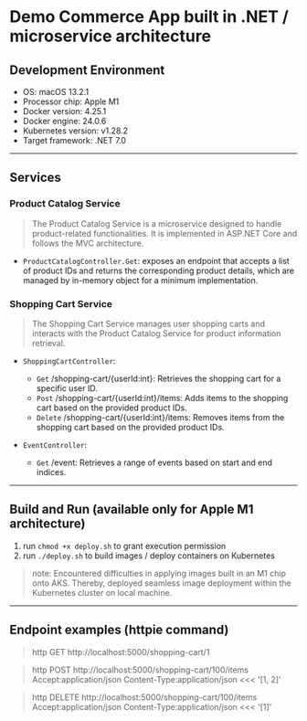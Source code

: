 # Demo Commerce App built in .NET / microservice architecture 

## Development Environment

- OS: macOS 13.2.1
- Processor chip: Apple M1
- Docker version: 4.25.1
- Docker engine: 24.0.6
- Kubernetes version: v1.28.2
- Target framework: .NET 7.0 

---

## Services

### Product Catalog Service 

> The Product Catalog Service is a microservice designed to handle product-related functionalities. It is implemented in ASP.NET Core and follows the MVC architecture.

- `ProductCatalogController.Get`: exposes an endpoint that accepts a list of product IDs and returns the corresponding product details, which are managed by in-memory object for a minimum implementation.

### Shopping Cart Service 

> The Shopping Cart Service manages user shopping carts and interacts with the Product Catalog Service for product information retrieval.

- `ShoppingCartController`:
  - `Get` /shopping-cart/{userId:int}: Retrieves the shopping cart for a specific user ID.
  - `Post` /shopping-cart/{userId:int}/items: Adds items to the shopping cart based on the provided product IDs.
  - `Delete` /shopping-cart/{userId:int}/items: Removes items from the shopping cart based on the provided product IDs.

- `EventController`:
  - `Get` /event: Retrieves a range of events based on start and end indices.

---
## Build and Run (available only for Apple M1 architecture)

1. run `chmod +x deploy.sh` to grant execution permission
2. run `./deploy.sh` to build images / deploy containers on Kubernetes

> note: Encountered difficulties in applying images built in an M1 chip onto AKS. Thereby, deployed seamless image deployment within the Kubernetes cluster on local machine.

--- 
## Endpoint examples (httpie command)

> http GET http://localhost:5000/shopping-cart/1

> http POST http://localhost:5000/shopping-cart/100/items Accept:application/json Content-Type:application/json <<< '[1, 2]'

> http DELETE http://localhost:5000/shopping-cart/100/items Accept:application/json Content-Type:application/json <<< '[1]'